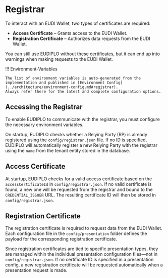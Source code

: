 # Registrar

To interact with an EUDI Wallet, two types of certificates are required:

- **Access Certificate** – Grants access to the EUDI Wallet.
- **Registration Certificate** – Authorizes data requests from the EUDI Wallet.

You can still use EUDIPLO without these certificates, but it can end up into
warnings when making requests to the EUDI Wallet.

!!! Environment-Variables

    The list of environment variables is auto-generated from the implementation and published in [Environment Config](../architecture/environment-config.md#registrar).
    Always refer there for the latest and complete configuration options.

## Accessing the Registrar

To enable EUDIPLO to communicate with the registrar, you must configure the
necessary environment variables.

On startup, EUDIPLO checks whether a Relying Party (RP) is already registered
using the `config/registrar.json` file. If no ID is specified, EUDIPLO will
automatically register a new Relying Party with the registrar using the
`name` from the tenant entity stored in the database.

## Access Certificate

At startup, EUDIPLO checks for a valid access certificate based on the
`accessCertificateId` in `config/registrar.json`. If no valid certificate is
found, a new one will be requested from the registrar and bound to the
`CREDENTIAL_ISSUER` URL. The resulting certificate ID will then be stored in
`config/registrar.json`.

## Registration Certificate

The registration certificate is required to request data from the EUDI Wallet.
Each configuration file in the `config/presentation` folder defines the payload
for the corresponding registration certificate.

Since registration certificates are tied to specific presentation types, they
are managed within the individual presentation configuration files—not in
`config/registrar.json`. If no certificate ID is specified in a presentation
config, a new registration certificate will be requested automatically when a
presentation request is made.
